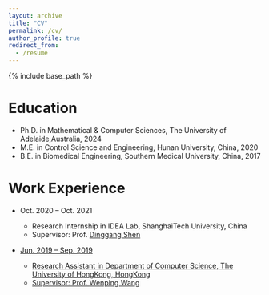 ```yaml
---
layout: archive
title: "CV"
permalink: /cv/
author_profile: true
redirect_from:
  - /resume
---
```


{% include base_path %}

Education
======
* Ph.D. in Mathematical & Computer Sciences, The University of Adelaide,Australia, 2024
* M.E. in Control Science and Engineering, Hunan University, China, 2020
* B.E. in Biomedical Engineering, Southern Medical University, China, 2017 

Work Experience
======
* Oct. 2020 – Oct. 2021
  * Research Internship in IDEA Lab, ShanghaiTech University, China
  * Supervisor: Prof. <a href="https://bme.shanghaitech.edu.cn/bme_en/2021/0205/c8252a85165/page.htm" target="_blank"> Dinggang Shen

* Jun. 2019 – Sep. 2019
  * Research Assistant in Department of Computer Science, The University of HongKong, HongKong
  * Supervisor: Prof. <a href="https://www.cs.hku.hk/people/academic-staff/wenping" target="_blank"> Wenping Wang

